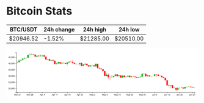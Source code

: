 # Bitcoin Stats

BTC/USDT|24h change|24h high|24h low|
|---|---|---|---|
|$20946.52|-1.52%|$21285.00|$20510.00|

<img src="./chart.svg">
